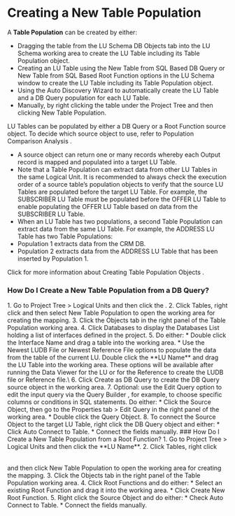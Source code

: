 # Creating a New Table Population

A **Table Population** can be created by either:
*	Dragging the table from the LU Schema  DB Objects tab into the LU Schema working area to create the LU Table including its Table Population object.
*	Creating an LU Table  using the New Table from SQL Based DB Query or New Table from SQL Based Root Function options  in the LU Schema window to create the LU Table including its Table Population object.
*	Using the Auto Discovery Wizard to  automatically create the LU Table and a DB Query population for each LU Table.
*	Manually, by right clicking the table under the Project Tree and then clicking New Table Population. 

LU Tables can be populated by either a DB Query or a Root Function source object. To decide which source object to use, refer to Population Comparison Analysis . 
*	A source object can return one or many records whereby each Output record is mapped and populated into a target LU Table. 
*	Note that a Table Population can extract data from other LU Tables  in the same Logical Unit. It is recommended to always check the execution order  of a source table’s population objects to verify that the source LU Tables are populated before the target LU Table. For example, the SUBSCRIBER LU Table must be populated before the OFFER LU Table to enable populating the OFFER LU Table based on data from the SUBSCRIBER LU Table.
*	When an LU Table has two populations, a second Table Population can extract data from the same LU Table. For example, the ADDRESS LU Table has two Table Populations:
*	Population 1 extracts data from the CRM DB.
*	Population 2 extracts data from the ADDRESS LU Table that has been inserted by Population 1.

Click for more information about Creating Table Population Objects .

### How Do I Create a New Table Population from a DB Query? 
<body>
1.	Go to Project Tree > Logical Units and then click the <LU Name>.
2.	Click Tables, right click <Table Name> and then select New Table Population to open the working area for creating the mapping.
3.	Click the Objects tab in the right panel of the Table Population working area.
4.	Click Databases to display the Databases List holding a list of interfaces defined in the project. 
5.	Do either: 
    *	Double click the Interface Name and drag a table into the working area.
    *	Use the Newest LUDB File or Newest Reference File options to populate the data from the table of the current LU. Double click the **LU Name** and drag the LU Table into the working area. These options will be available after running the Data Viewer for the LU or for the Reference to create the LUDB file  or Reference file.\
6.	Click Create as DB Query to create the DB Query source object in the working area. 
7.	Optional: use the Edit Query option to edit the input query via the Query Builder , for example, to choose specific columns or conditions in SQL statements. Do either:
    *	Click the Source Object, then go to the Properties tab > Edit Query in the right panel of the working area.
    *	Double click the Query Object.
8.	To connect the Source Object to the target LU Table, right click the DB Query object and either:
    *	Click Auto Connect to Table.
    *	Connect the fields manually.
   </body>
### How Do I Create a New Table Population from a Root Function? 
<body>
1.	Go to Project Tree > Logical Units and then click the **LU Name**.
2.	Click Tables, right click <Table Name> and then click New Table Population to open the working area for creating the mapping.
3.	Click the Objects tab in the right panel of the Table Population working area.
4.	Click Root Functions  and do either:
    * Select an existing Root Function and drag it into the working area. 
    * Click Create New Root Function.
5.	Right click the Source Object and do either:
    * Check Auto Connect to Table.
    * Connect the fields manually.
</body>
